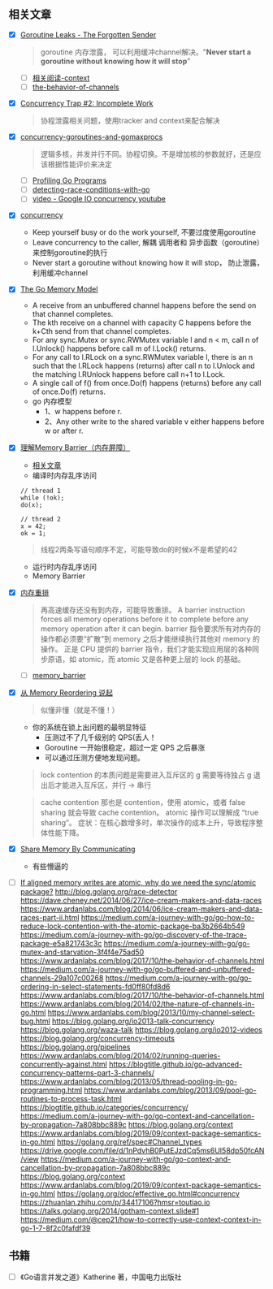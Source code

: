 ## 相关文章
- [X] [Goroutine Leaks - The Forgotten Sender](https://www.ardanlabs.com/blog/2018/11/goroutine-leaks-the-forgotten-sender.html)
  > goroutine 内存泄露， 可以利用缓冲channel解决。"**Never start a goroutine without knowing how it will stop**"
  - [ ] [相关阅读-context](https://blog.golang.org/context)
  - [ ] [the-behavior-of-channels](https://www.ardanlabs.com/blog/2017/10/the-behavior-of-channels.html)
- [X] [Concurrency Trap #2: Incomplete Work](https://www.ardanlabs.com/blog/2019/04/concurrency-trap-2-incomplete-work.html)
  > 协程泄露相关问题，使用tracker and context来配合解决
- [X] [concurrency-goroutines-and-gomaxprocs](https://www.ardanlabs.com/blog/2014/01/concurrency-goroutines-and-gomaxprocs.html)
  > 逻辑多核，并发并行不同。协程切换。不是增加核的参数就好，还是应该根据性能评价来决定 
  - [ ] [Profiling Go Programs](https://blog.golang.org/pprof)
  - [ ] [detecting-race-conditions-with-go](https://www.ardanlabs.com/blog/2013/09/detecting-race-conditions-with-go.html)
  - [ ] [video - Google IO concurrency youtube](https://www.youtube.com/watch?v=f6kdp27TYZs)
- [X] [concurrency](https://dave.cheney.net/practical-go/presentations/qcon-china.html#_concurrency)
  - Keep yourself busy or do the work yourself, 不要过度使用goroutine
  - Leave concurrency to the caller, 解耦 调用者和 异步函数（goroutine）来控制goroutine的执行
  - Never start a goroutine without knowing how it will stop， 防止泄露，利用缓冲channel
- [X] [The Go Memory Model](https://golang.org/ref/mem)
  - A receive from an unbuffered channel happens before the send on that channel completes.
  - The kth receive on a channel with capacity C happens before the k+Cth send from that channel completes.
  - For any sync.Mutex or sync.RWMutex variable l and n < m, call n of l.Unlock() happens before call m of l.Lock() returns.
  - For any call to l.RLock on a sync.RWMutex variable l, there is an n such that the l.RLock happens (returns) after call n to l.Unlock and the matching l.RUnlock happens before call n+1 to l.Lock.
  - A single call of f() from once.Do(f) happens (returns) before any call of once.Do(f) returns.
  - go 内存模型
	- 1、w happens before r.
	- 2、Any other write to the shared variable v either happens before w or after r.
- [X] [理解Memory Barrier（内存屏障）](https://blog.csdn.net/caoshangpa/article/details/78853919)
  - [相关文章](https://blog.csdn.net/world_hello_100/article/details/50131497)
  - 编译时内存乱序访问
  ```
  // thread 1
  while (!ok);
  do(x);
  
  // thread 2
  x = 42;
  ok = 1;
  ```
  > 线程2两条写语句顺序不定，可能导致do的时候x不是希望的42
  - 运行时内存乱序访问
  - Memory Barrier

- [X] [内存重排](https://blog.csdn.net/qcrao/article/details/92759907)
  > 再高速缓存还没有到内存，可能导致重排。
  A barrier instruction forces all memory operations before it to complete before any memory operation after it can begin.
  barrier 指令要求所有对内存的操作都必须要“扩散”到 memory 之后才能继续执行其他对 memory 的操作。
  正是 CPU 提供的 barrier 指令，我们才能实现应用层的各种同步原语，如 atomic，而 atomic 又是各种更上层的 lock 的基础。
  - [ ] [memory_barrier](https://github.com/cch123/golang-notes/blob/master/memory_barrier.md)
- [X] [从 Memory Reordering 说起](https://cch123.github.io/ooo/)
  > 似懂非懂（就是不懂！）
  - 你的系统在锁上出问题的最明显特征
    - 压测过不了几千级别的 QPS(丢人！
    - Goroutine 一开始很稳定，超过一定 QPS 之后暴涨
    - 可以通过压测方便地发现问题。
  >lock contention 的本质问题是需要进入互斥区的 g 需要等待独占 g 退出后才能进入互斥区，并行 → 串行
  
  > cache contention 那也是 contention，使用 atomic，或者 false sharing 就会导致 cache contention。
  atomic 操作可以理解成 “true sharing”。 症状：在核心数增多时，单次操作的成本上升，导致程序整体性能下降。
- [X] [Share Memory By Communicating](https://blog.golang.org/codelab-share)
  - 有些懵逼的
- [ ] [If aligned memory writes are atomic, why do we need the sync/atomic package?](https://dave.cheney.net/2018/01/06/if-aligned-memory-writes-are-atomic-why-do-we-need-the-sync-atomic-package)
http://blog.golang.org/race-detector
https://dave.cheney.net/2014/06/27/ice-cream-makers-and-data-races
https://www.ardanlabs.com/blog/2014/06/ice-cream-makers-and-data-races-part-ii.html
https://medium.com/a-journey-with-go/go-how-to-reduce-lock-contention-with-the-atomic-package-ba3b2664b549
https://medium.com/a-journey-with-go/go-discovery-of-the-trace-package-e5a821743c3c
https://medium.com/a-journey-with-go/go-mutex-and-starvation-3f4f4e75ad50
https://www.ardanlabs.com/blog/2017/10/the-behavior-of-channels.html
https://medium.com/a-journey-with-go/go-buffered-and-unbuffered-channels-29a107c00268
https://medium.com/a-journey-with-go/go-ordering-in-select-statements-fd0ff80fd8d6
https://www.ardanlabs.com/blog/2017/10/the-behavior-of-channels.html
https://www.ardanlabs.com/blog/2014/02/the-nature-of-channels-in-go.html
https://www.ardanlabs.com/blog/2013/10/my-channel-select-bug.html
https://blog.golang.org/io2013-talk-concurrency
https://blog.golang.org/waza-talk
https://blog.golang.org/io2012-videos
https://blog.golang.org/concurrency-timeouts
https://blog.golang.org/pipelines
https://www.ardanlabs.com/blog/2014/02/running-queries-concurrently-against.html
https://blogtitle.github.io/go-advanced-concurrency-patterns-part-3-channels/
https://www.ardanlabs.com/blog/2013/05/thread-pooling-in-go-programming.html
https://www.ardanlabs.com/blog/2013/09/pool-go-routines-to-process-task.html
https://blogtitle.github.io/categories/concurrency/
https://medium.com/a-journey-with-go/go-context-and-cancellation-by-propagation-7a808bbc889c
https://blog.golang.org/context
https://www.ardanlabs.com/blog/2019/09/context-package-semantics-in-go.html
https://golang.org/ref/spec#Channel_types
https://drive.google.com/file/d/1nPdvhB0PutEJzdCq5ms6UI58dp50fcAN/view
https://medium.com/a-journey-with-go/go-context-and-cancellation-by-propagation-7a808bbc889c
https://blog.golang.org/context
https://www.ardanlabs.com/blog/2019/09/context-package-semantics-in-go.html
https://golang.org/doc/effective_go.html#concurrency
https://zhuanlan.zhihu.com/p/34417106?hmsr=toutiao.io
https://talks.golang.org/2014/gotham-context.slide#1
https://medium.com/@cep21/how-to-correctly-use-context-context-in-go-1-7-8f2c0fafdf39


## 书籍
- [ ] 《Go语言并发之道》Katherine 著，中国电力出版社
